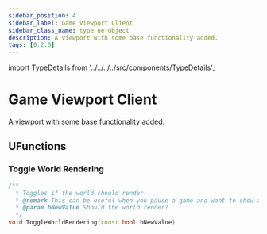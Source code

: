 ```yaml
---
sidebar_position: 4
sidebar_label: Game Viewport Client
sidebar_class_name: type ue-object
description: A viewport with some base functionality added.
tags: [0.2.0]
---
```


import TypeDetails from '../../../../src/components/TypeDetails';

# Game Viewport Client

<TypeDetails icon="ue-object" base="UCommonGameViewportClient" type="UNGameViewportClient" typeExtra="" headerFile="NexusUI/Public/NGameViewportClient.h" />

A viewport with some base functionality added.

## UFunctions

### Toggle World Rendering

```cpp	
/**
  * Toggles if the world should render.
  * @remark This can be useful when you pause a game and want to show a fullscreen UI.
  * @param bNewValue Should the world render? 
  */
void ToggleWorldRendering(const bool bNewValue)
```